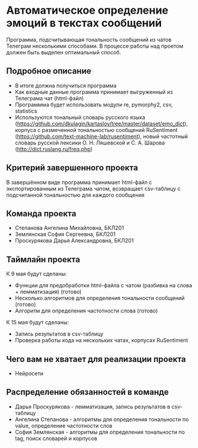# Автоматическое определение эмоций в текстах сообщений

Программа, подсчитывающая тональность сообщений из чатов Телеграм несколькими способами. В процессе работы над проетом должен быть выделен оптимальный способ.

## Подробное описание

- В итоге должна получиться программа
- Как входные данные программа принимает выгруженный из Телеграма чат (html-файл)
- Программма будет использовать модули re, pymorphy2, csv, statistics
- Используются тональный словарь русского языка (https://github.com/dkulagin/kartaslov/tree/master/dataset/emo_dict), корпуса с размеченной тональностью сообщений RuSentiment (https://github.com/text-machine-lab/rusentiment), новый частотный словарь русской лексики О. Н. Ляшевской и С. А. Шарова (http://dict.ruslang.ru/freq.php)

## Критерий завершенного проекта

В завершённом виде программа принимает html-файл с экспортированным из Телеграма чатом, возвращает csv-таблицу с подсчитанной тональностью для каждого сообщения

## Команда проекта

- Степанова Ангелина Михайловна, БКЛ201
- Землянская София Сергеевна, БКЛ201
- Проскурякова Дарья Александровна, БКЛ201

## Таймлайн проекта

К 9 мая будут сделаны:
- Функции для предобработки html-файла с чатом (разбивка на слова + лемматизация) (готово)
- Несколько алгоритмов для определения тональности сообщений (готово)
- Алгоритм для определения частотности слова (готово)

К 15 мая будут сделаны:
- Запись результатов в csv-таблицу
- Проверка работы кода на нескольких чатах, корпусах RuSentiment

## Чего вам не хватает для реализации проекта

- Нейросети

## Распределение обязанностей в команде

- Дарья Проскурякова - лемматизация, запись результатов в csv-таблицу
- Ангелина Степанова - алгоритмы для определения тональности по value, определение частотности слов
- София Землянская - алгоритмы для определения тональности по tag, поиск словарей и корпусов
